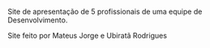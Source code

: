 Site de apresentação de 5 profissionais de uma equipe de Desenvolvimento.

Site feito por Mateus Jorge e Ubiratã Rodrigues
